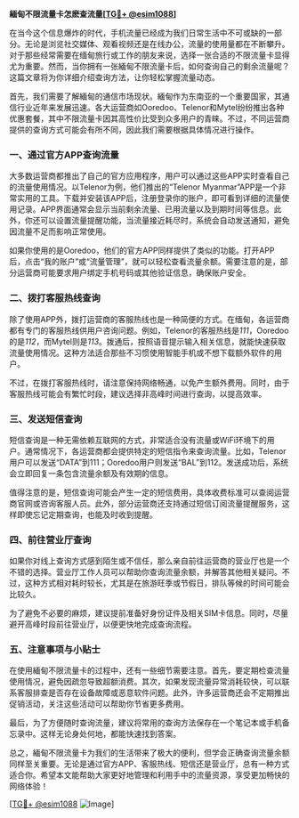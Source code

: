 **緬甸不限流量卡怎麽查流量[[TG💪+ @esim1088](https://t.me/s/esim1088)]**

在当今这个信息爆炸的时代，手机流量已经成为我们日常生活中不可或缺的一部分。无论是浏览社交媒体、观看视频还是在线办公，流量的使用量都在不断攀升。对于那些经常需要在缅甸旅行或工作的朋友来说，选择一张合适的不限流量卡显得尤为重要。然而，当你拥有一张緬甸不限流量卡后，如何查询自己的剩余流量呢？这篇文章将为你详细介绍查询方法，让你轻松掌握流量动态。

首先，我们需要了解緬甸的通信市场现状。緬甸作为东南亚的一个重要国家，其通信行业近年来发展迅速。各大运营商如Ooredoo、Telenor和Mytel纷纷推出各种优惠套餐，其中不限流量卡因其高性价比受到众多用户的青睐。不过，不同运营商提供的查询方式可能会有所不同，因此我们需要根据具体情况进行操作。

### **一、通过官方APP查询流量**

大多数运营商都推出了自己的官方应用程序，用户可以通过这些APP实时查看自己的流量使用情况。以Telenor为例，他们推出的“Telenor Myanmar”APP是一个非常实用的工具。下载并安装该APP后，注册登录你的账户，即可看到详细的流量使用记录。APP界面通常会显示当前剩余流量、已用流量以及到期时间等信息。此外，你还可以设置流量提醒功能，当流量接近耗尽时，系统会自动发送通知，避免因流量不足而影响正常使用。

如果你使用的是Ooredoo，他们的官方APP同样提供了类似的功能。打开APP后，点击“我的账户”或“流量管理”，就可以轻松查看流量余额。需要注意的是，部分运营商可能要求用户绑定手机号码或其他验证信息，确保账户安全。

### **二、拨打客服热线查询**

除了使用APP外，拨打运营商的客服热线也是一种简便的方式。在缅甸，各运营商都有专门的客服热线供用户咨询问题。例如，Telenor的客服热线是*111*，Ooredoo的是*112*，而Mytel则是*113*。拨通后，按照语音提示输入相关信息，就能快速获取流量使用情况。这种方法适合那些不习惯使用智能手机或不想下载额外软件的用户。

不过，在拨打客服热线时，请注意保持网络畅通，以免产生额外费用。同时，由于客服热线可能会有繁忙时段，建议选择非高峰时间进行查询，以提高效率。

### **三、发送短信查询**

短信查询是一种无需依赖互联网的方式，非常适合没有流量或WiFi环境下的用户。通常情况下，各运营商都会提供特定的短信指令来查询流量。比如，Telenor用户可以发送“DATA”到111；Ooredoo用户则发送“BAL”到112。发送成功后，系统会立即回复一条包含流量余额及有效期的信息。

值得注意的是，短信查询可能会产生一定的短信费用，具体收费标准可以查阅运营商官网或咨询客服人员。此外，部分运营商还支持通过短信订阅流量提醒服务，这样即使忘记定期查询，也能及时收到提醒。

### **四、前往营业厅查询**

如果你对线上查询方式感到陌生或不信任，那么亲自前往运营商的营业厅也是一个不错的选择。营业厅工作人员可以帮助你查询流量余额，并解答其他相关疑问。不过，这种方式相对耗时较长，尤其是在旅游旺季或节假日，排队等候的时间可能会比较久。

为了避免不必要的麻烦，建议提前准备好身份证件及相关SIM卡信息。同时，尽量避开高峰时段前往营业厅，以便更快地完成查询流程。

### **五、注意事项与小贴士**

在使用緬甸不限流量卡的过程中，还有一些细节需要注意。首先，要定期检查流量使用情况，避免因疏忽导致超额消费。其次，如果发现流量异常消耗较快，可以联系客服排查是否存在设备故障或恶意软件问题。此外，许多运营商还会不定期推出促销活动，关注这些活动可以帮助你节省更多费用。

最后，为了方便随时查询流量，建议将常用的查询方法保存在一个笔记本或手机备忘录中。这样无论身处何地，都能快速找到答案。

总之，緬甸不限流量卡为我们的生活带来了极大的便利，但学会正确查询流量余额同样至关重要。无论是通过官方APP、客服热线、短信还是营业厅，总有一种方式适合你。希望本文能帮助大家更好地管理和利用手中的流量资源，享受更加畅快的网络体验！

[[TG💪+ @esim1088](https://t.me/s/esim1088) ![Image](https://i.postimg.cc/4NQfJmqS/Snipaste-2025-05-13-00-14-12.png)]